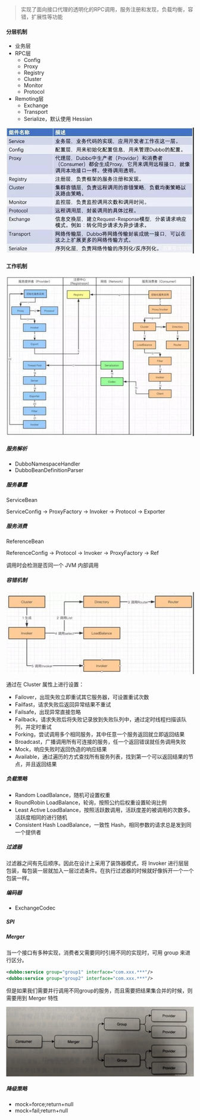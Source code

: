 > 实现了面向接口代理的透明化的RPC调用，服务注册和发现，负载均衡，容错，扩展性等功能 
>

#### 分层机制

- 业务层
- RPC层
  - Config
  - Proxy
  - Registry
  - Cluster
  - Monitor
  - Protocol
- Remoting层
  - Exchange
  - Transport
  - Serialize，默认使用 Hessian

![体系结构](layer.jpg)

#### 工作机制

![体系结构](work.jpg)

##### 服务解析

- DubboNamespaceHandler
- DubboBeanDefinitionParser

##### 服务暴露

ServiceBean

ServiceConfig -> ProxyFactory -> Invoker -> Protocol -> Exporter 

##### 服务消费

ReferenceBean

ReferenceConfig -> Protocol -> Invoker -> ProxyFactory -> Ref 

调用时会检测是否同一个 JVM 内部调用 

##### 容错机制

![体系结构](error.jpg)

通过在 Cluster 属性上进行设置：

- Failover，出现失败立即重试其它服务器，可设置重试次数
- Failfast，请求失败后返回异常结果不重试
- Failsafe，出现异常直接忽略 
- Failback，请求失败后将失败记录放到失败队列中，通过定时线程扫描该队列，并定时重试
- Forking，尝试调用多个相同服务，其中任意一个服务返回就立即返回结果 
- Broadcast，广播调用所有可连接的服务，任一个返回错误就任务调用失败
- Mock，响应失败时返回伪造的响应结果
- Available，通过遍历的方式查找所有服务列表，找到第一个可以返回结果的节点，并且返回结果

##### 负载策略

- Random LoadBalance，随机可设置权重
- RoundRobin LoadBalance，轮询，按照公约后权重设置轮询比例
- Least Active LoadBalance，按照活跃数调用，活跃度差的被调用的次数多。活跃度相同的进行随机
- Consistent Hash LoadBalance，一致性 Hash，相同参数的请求总是发到同一个提供者

##### 过滤器

过滤器之间有先后顺序。因此在设计上采用了装饰器模式，将 Invoker 进行层层包装，每包装一层就加入一层过滤条件。在执行过滤器的时候就好像拆开一个一个包装一样。

##### 编码器

- ExchangeCodec

##### SPI 

##### Merger

当一个接口有多种实现，消费者又需要同时引用不同的实现时，可用 group 来进行区分。

``` xml
<dubbo:service group="group1" interface="com.xxx.***"/>
<dubbo:service group="group2" interface="com.xxx.***"/>
```

但是如果我们需要并行调用不同group的服务，而且需要把结果集合并的时候，则需要用到 Merger 特性

![体系结构](merger.jpg)

##### 降级策略

- mock=force;return+null
- mock=fail;return+null